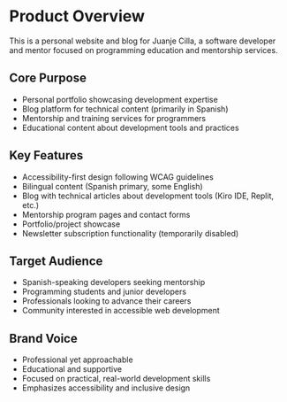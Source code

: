 # Product Overview

This is a personal website and blog for Juanje Cilla, a software developer and mentor focused on programming education and mentorship services.

## Core Purpose
- Personal portfolio showcasing development expertise
- Blog platform for technical content (primarily in Spanish)
- Mentorship and training services for programmers
- Educational content about development tools and practices

## Key Features
- Accessibility-first design following WCAG guidelines
- Bilingual content (Spanish primary, some English)
- Blog with technical articles about development tools (Kiro IDE, Replit, etc.)
- Mentorship program pages and contact forms
- Portfolio/project showcase
- Newsletter subscription functionality (temporarily disabled)

## Target Audience
- Spanish-speaking developers seeking mentorship
- Programming students and junior developers
- Professionals looking to advance their careers
- Community interested in accessible web development

## Brand Voice
- Professional yet approachable
- Educational and supportive
- Focused on practical, real-world development skills
- Emphasizes accessibility and inclusive design